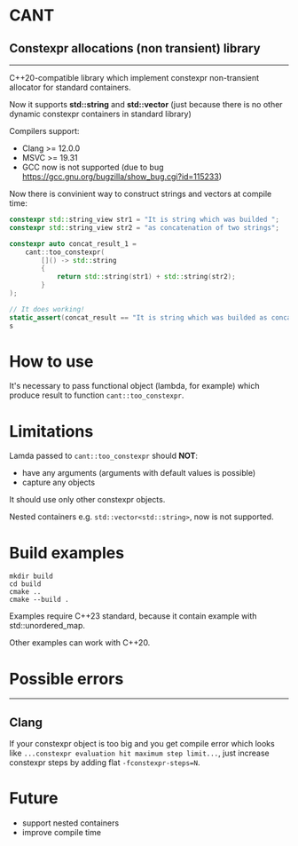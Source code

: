# CANT
## Constexpr allocations (non transient) library

---

C++20-compatible library which implement constexpr non-transient allocator for standard containers.

Now it supports **std::string** and **std::vector** (just because there is no other dynamic constexpr containers in standard library)

Compilers support:
  - Clang >= 12.0.0
  - MSVC >= 19.31
  - GCC now is not supported (due to bug https://gcc.gnu.org/bugzilla/show_bug.cgi?id=115233)

Now there is convinient way to construct strings and vectors at compile time:
```cpp
constexpr std::string_view str1 = "It is string which was builded ";
constexpr std::string_view str2 = "as concatenation of two strings";

constexpr auto concat_result_1 = 
    cant::too_constexpr(
        []() -> std::string
        {
            return std::string(str1) + std::string(str2);
        }
);

// It does working!
static_assert(concat_result == "It is string which was builded as concatenation of two strings", "error");
s

```

# How to use

It's necessary to pass functional object (lambda, for example) which produce result to function `cant::too_constexpr`.

# Limitations

Lamda passed to `cant::too_constexpr` should **NOT**:
  - have any arguments (arguments with default values is possible)
  - capture any objects

It should use only other constexpr objects.

Nested containers e.g. `std::vector<std::string>`, now is not supported.

# Build examples

```shell
mkdir build
cd build
cmake ..
cmake --build .
```

Examples require C++23 standard, because it contain example with std::unordered_map.

Other examples can work with C++20.

# Possible errors

---

## Clang

If your constexpr object is too big and you get compile error which looks like `...constexpr evaluation hit maximum step limit...`, just increase constexpr steps by adding flat `-fconstexpr-steps=N`.

# Future
  - support nested containers
  - improve compile time